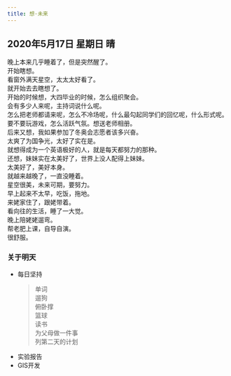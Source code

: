 ```yaml
---
title: 想·未来
---
```

## 2020年5月17日 星期日 晴
晚上本来几乎睡着了，但是突然醒了。  
开始瞎想。  
看窗外满天星空，太太太好看了。  
就开始去去瞎想了。  
开始的时候想，大四毕业的时候，怎么组织聚会。  
会有多少人来呢，主持词说什么呢。  
怎么把老师都请来呢，怎么不冷场呢，什么最勾起同学们的回忆呢，什么形式呢。  
要不要玩游戏，怎么活跃气氛。想送老师相册。  
后来又想，我如果参加了冬奥会志愿者该多兴奋。  
太爽了为国争光，太好了实在是。  
就想得成为一个英语极好的人，就是每天都努力的那种。  
还想，妹妹实在太美好了，世界上没人配得上妹妹。  
太美好了，美好本身。  
就越来越晚了，一直没睡着。  
星空很美，未来可期，要努力。  
早上起来不太早，吃饭，拖地。  
来姥家住了，跟姥带着。  
看向往的生活，睡了一大觉。  
晚上陪姥姥遛弯。  
帮老肥上课，自导自演。  
很舒服。  
### 关于明天
* 每日坚持
	> 单词  
	> 遛狗  
	> 俯卧撑  
	> 篮球  
	> 读书  
	> 为父母做一件事  
	> 列第二天的计划  
* 实验报告  
* GIS开发  